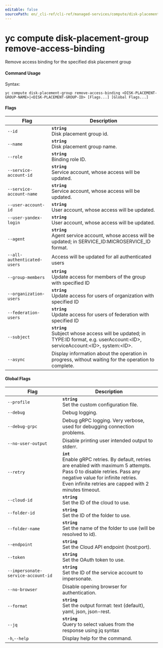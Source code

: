 ```yaml
---
editable: false
sourcePath: en/_cli-ref/cli-ref/managed-services/compute/disk-placement-group/remove-access-binding.md
---
```


# yc compute disk-placement-group remove-access-binding

Remove access binding for the specified disk placement group

#### Command Usage

Syntax: 

`yc compute disk-placement-group remove-access-binding <DISK-PLACEMENT-GROUP-NAME>|<DISK-PLACEMENT-GROUP-ID> [Flags...] [Global Flags...]`

#### Flags

| Flag | Description |
|----|----|
|`--id`|<b>`string`</b><br/>Disk placement group id.|
|`--name`|<b>`string`</b><br/>Disk placement group name.|
|`--role`|<b>`string`</b><br/>Binding role ID.|
|`--service-account-id`|<b>`string`</b><br/>Service account, whose access will be updated.|
|`--service-account-name`|<b>`string`</b><br/>Service account, whose access will be updated.|
|`--user-account-id`|<b>`string`</b><br/>User account, whose access will be updated.|
|`--user-yandex-login`|<b>`string`</b><br/>User account, whose access will be updated.|
|`--agent`|<b>`string`</b><br/>Agent service account, whose access will be updated; in SERVICE_ID:MICROSERVICE_ID format.|
|`--all-authenticated-users`|Access will be updated for all authenticated users|
|`--group-members`|<b>`string`</b><br/>Update access for members of the group with specified ID|
|`--organization-users`|<b>`string`</b><br/>Update access for users of organization with specified ID|
|`--federation-users`|<b>`string`</b><br/>Update access for users of federation with specified ID|
|`--subject`|<b>`string`</b><br/>Subject whose access will be updated; in TYPE:ID format, e.g. userAccount:\<ID\>, serviceAccount:\<ID\>, system:\<ID\>.|
|`--async`|Display information about the operation in progress, without waiting for the operation to complete.|

#### Global Flags

| Flag | Description |
|----|----|
|`--profile`|<b>`string`</b><br/>Set the custom configuration file.|
|`--debug`|Debug logging.|
|`--debug-grpc`|Debug gRPC logging. Very verbose, used for debugging connection problems.|
|`--no-user-output`|Disable printing user intended output to stderr.|
|`--retry`|<b>`int`</b><br/>Enable gRPC retries. By default, retries are enabled with maximum 5 attempts.<br/>Pass 0 to disable retries. Pass any negative value for infinite retries.<br/>Even infinite retries are capped with 2 minutes timeout.|
|`--cloud-id`|<b>`string`</b><br/>Set the ID of the cloud to use.|
|`--folder-id`|<b>`string`</b><br/>Set the ID of the folder to use.|
|`--folder-name`|<b>`string`</b><br/>Set the name of the folder to use (will be resolved to id).|
|`--endpoint`|<b>`string`</b><br/>Set the Cloud API endpoint (host:port).|
|`--token`|<b>`string`</b><br/>Set the OAuth token to use.|
|`--impersonate-service-account-id`|<b>`string`</b><br/>Set the ID of the service account to impersonate.|
|`--no-browser`|Disable opening browser for authentication.|
|`--format`|<b>`string`</b><br/>Set the output format: text (default), yaml, json, json-rest.|
|`--jq`|<b>`string`</b><br/>Query to select values from the response using jq syntax|
|`-h`,`--help`|Display help for the command.|
